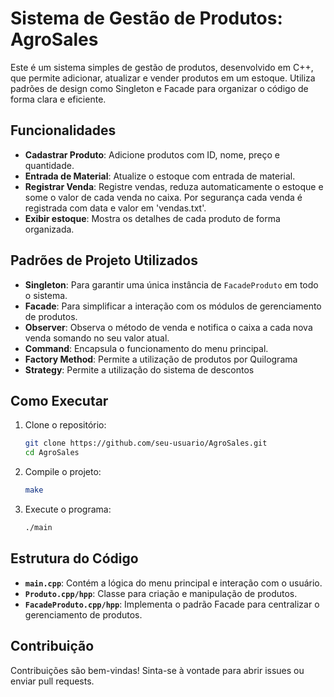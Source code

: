 # Sistema de Gestão de Produtos: AgroSales

Este é um sistema simples de gestão de produtos, desenvolvido em C++, que permite adicionar, atualizar e vender produtos em um estoque. Utiliza padrões de design como Singleton e Facade para organizar o código de forma clara e eficiente.

## Funcionalidades

- **Cadastrar Produto**: Adicione produtos com ID, nome, preço e quantidade.
- **Entrada de Material**: Atualize o estoque com entrada de material.
- **Registrar Venda**: Registre vendas, reduza automaticamente o estoque e some o valor de cada venda no caixa. Por segurança cada venda é registrada com data e valor em 'vendas.txt'.
- **Exibir estoque**: Mostra os detalhes de cada produto de forma organizada.

## Padrões de Projeto Utilizados

- **Singleton**: Para garantir uma única instância de `FacadeProduto` em todo o sistema.
- **Facade**: Para simplificar a interação com os módulos de gerenciamento de produtos.
- **Observer**: Observa o método de venda e notifica o caixa a cada nova venda somando no seu valor atual.
- **Command**: Encapsula o funcionamento do menu principal.
- **Factory Method**: Permite a utilização de produtos por Quilograma
- **Strategy**: Permite a utilização do sistema de descontos
  
## Como Executar

1. Clone o repositório:
    ```bash
    git clone https://github.com/seu-usuario/AgroSales.git
    cd AgroSales
    ```
2. Compile o projeto:
    ```bash
    make
    ```
3. Execute o programa:
    ```bash
    ./main
    ```

## Estrutura do Código

- **`main.cpp`**: Contém a lógica do menu principal e interação com o usuário.
- **`Produto.cpp/hpp`**: Classe para criação e manipulação de produtos.
- **`FacadeProduto.cpp/hpp`**: Implementa o padrão Facade para centralizar o gerenciamento de produtos.

## Contribuição

Contribuições são bem-vindas! Sinta-se à vontade para abrir issues ou enviar pull requests.
